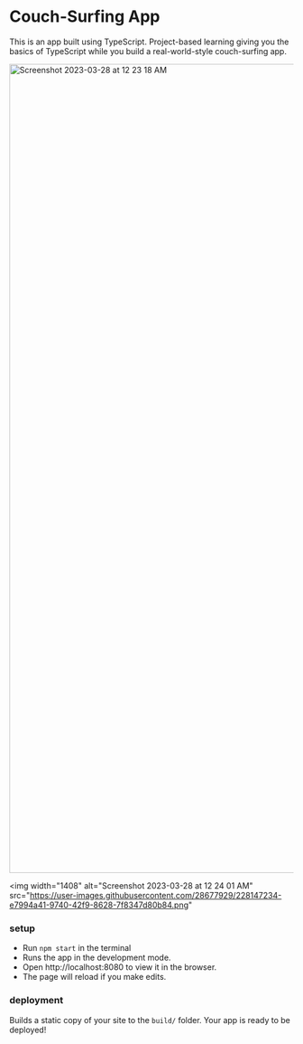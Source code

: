 # Couch-Surfing App 
This is an app built using TypeScript. Project-based learning giving you the basics of TypeScript while you build a real-world-style couch-surfing app.

<img width="1432" alt="Screenshot 2023-03-28 at 12 23 18 AM" src="https://user-images.githubusercontent.com/28677929/228147173-b2a17c24-70c0-4e04-895d-01eaf110f42e.png">

<img width="1408" alt="Screenshot 2023-03-28 at 12 24 01 AM" src="https://user-images.githubusercontent.com/28677929/228147234-e7994a41-9740-42f9-8628-7f8347d80b84.png"

### setup
- Run `npm start` in the terminal
- Runs the app in the development mode.
- Open http://localhost:8080 to view it in the browser.
- The page will reload if you make edits.

### deployment

Builds a static copy of your site to the `build/` folder.
Your app is ready to be deployed!
